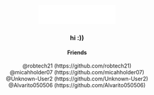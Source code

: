 <div align="center"><img src="main.svg" width="200" height="50"></div>
<div align="center"><h3>hi :))</h3></div>
<div align="center"><h4>Friends</h4></div>
<div align="center">@robtech21 (https://github.com/robtech21)</div>
<div align="center">@micahholder07 (https://github.com/micahholder07)</div>
<div align="center">@Unknown-User2 (https://github.com/Unknown-User2)</div>
<div align="center">@Alvarito050506 (https://github.com/Alvarito050506)</div>
